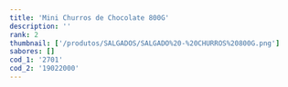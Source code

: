 ```yaml
---
title: 'Mini Churros de Chocolate 800G'
description: ''
rank: 2
thumbnail: ['/produtos/SALGADOS/SALGADO%20-%20CHURROS%20800G.png']
sabores: []
cod_1: '2701'
cod_2: '19022000'
---
```


